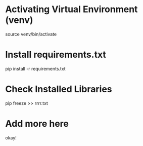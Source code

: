 

# Activating Virtual Environment (venv)
source venv/bin/activate



# Install requirements.txt
pip install -r requirements.txt



# Check Installed Libraries
pip freeze >> rrrr.txt


# Add more here
okay!